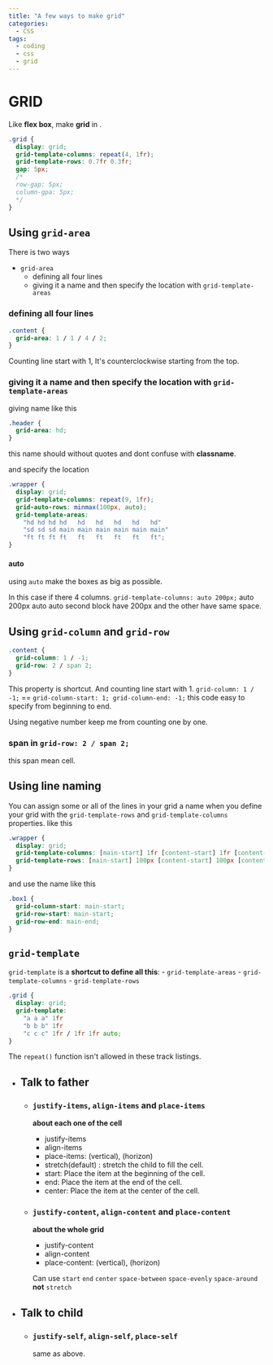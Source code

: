 ```yaml
---
title: "A few ways to make grid"
categories:
  - CSS
tags:
  - coding
  - css
  - grid
---
```


# GRID

Like **flex box**, make **grid** in <father>.

```css
.grid {
  display: grid;
  grid-template-columns: repeat(4, 1fr);
  grid-template-rows: 0.7fr 0.3fr;
  gap: 5px;
  /*
  row-gap: 5px;
  column-gpa: 5px;
  */
}
```

## Using `grid-area`

There is two ways

- `grid-area`
  - defining all four lines
  - giving it a name and then specify the location with `grid-template-areas`

### defining all four lines

```css
.content {
  grid-area: 1 / 1 / 4 / 2;
}
```

Counting line start with 1, It's counterclockwise starting from the top.

### giving it a name and then specify the location with `grid-template-areas`

giving name like this

```css
.header {
  grid-area: hd;
}
```

this name should without quotes and dont confuse with **classname**.

and specify the location

```css
.wrapper {
  display: grid;
  grid-template-columns: repeat(9, 1fr);
  grid-auto-rows: minmax(100px, auto);
  grid-template-areas:
    "hd hd hd hd   hd   hd   hd   hd   hd"
    "sd sd sd main main main main main main"
    "ft ft ft ft   ft   ft   ft   ft   ft";
}
```

#### auto

using `auto` make the boxes as big as possible.

In this case if there 4 columns.
`grid-template-columns: auto 200px;`
auto 200px auto auto
second block have 200px and the other have same space.

## Using `grid-column` and `grid-row`

```css
.content {
  grid-column: 1 / -1;
  grid-row: 2 / span 2;
}
```

This property is shortcut.
And counting line start with 1.
`grid-column: 1 / -1;` == `grid-column-start: 1; grid-column-end: -1;` this code easy to specify from beginning to end.

Using negative number keep me from counting one by one.

### span in `grid-row: 2 / span 2;`

this span mean cell.

## Using line naming

You can assign some or all of the lines in your grid a name when you define your grid with the `grid-template-rows` and `grid-template-columns` properties. like this

```css
.wrapper {
  display: grid;
  grid-template-columns: [main-start] 1fr [content-start] 1fr [content-end] 1fr [main-end];
  grid-template-rows: [main-start] 100px [content-start] 100px [content-end] 100px [main-end];
}
```

and use the name like this

```css
.box1 {
  grid-column-start: main-start;
  grid-row-start: main-start;
  grid-row-end: main-end;
}
```

## `grid-template`

`grid-template` is a **shortcut to define all this**: - `grid-template-areas` - `grid-template-columns` - `grid-template-rows`

```css
.grid {
  display: grid;
  grid-template:
    "a a a" 1fr
    "b b b" 1fr
    "c c c" 1fr / 1fr 1fr auto;
}
```

The `repeat()` function isn't allowed in these track listings.

- ## Talk to father

  - ### `justify-items`, `align-items` and `place-items`

    **about each one of the cell**

    - justify-items
    - align-items
    - place-items: (vertical), (horizon)

    * stretch(default) : stretch the child to fill the cell.
    * start: Place the item at the beginning of the cell.
    * end: Place the item at the end of the cell.
    * center: Place the item at the center of the cell.

  - ### `justify-content`, `align-content` and `place-content`

    **about the whole grid**

    - justify-content
    - align-content
    - place-content: (vertical), (horizon)

    Can use `start` `end` `center` `space-between` `space-evenly` `space-around` **not** `stretch`

- ## Talk to child

  - ### `justify-self`, `align-self`, `place-self`

    same as above.
